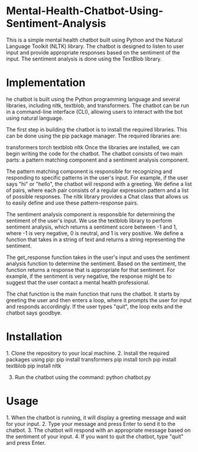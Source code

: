 # Mental-Health-Chatbot-Using-Sentiment-Analysis
This is a simple mental health chatbot built using Python and the Natural Language Toolkit (NLTK) library. The chatbot is designed to listen to user input and provide appropriate responses based on the sentiment of the input. The sentiment analysis is done using the TextBlob library.
<h1><b>Implementation</b></h1>
he chatbot is built using the Python programming language and several libraries, including nltk, textblob, and transformers. The chatbot can be run in a command-line interface (CLI), allowing users to interact with the bot using natural language.

The first step in building the chatbot is to install the required libraries. This can be done using the pip package manager. The required libraries are:

transformers
torch
textblob
nltk
Once the libraries are installed, we can begin writing the code for the chatbot. The chatbot consists of two main parts: a pattern matching component and a sentiment analysis component.

The pattern matching component is responsible for recognizing and responding to specific patterns in the user's input. For example, if the user says "hi" or "hello", the chatbot will respond with a greeting. We define a list of pairs, where each pair consists of a regular expression pattern and a list of possible responses. The nltk library provides a Chat class that allows us to easily define and use these pattern-response pairs.

The sentiment analysis component is responsible for determining the sentiment of the user's input. We use the textblob library to perform sentiment analysis, which returns a sentiment score between -1 and 1, where -1 is very negative, 0 is neutral, and 1 is very positive. We define a function that takes in a string of text and returns a string representing the sentiment.

The get_response function takes in the user's input and uses the sentiment analysis function to determine the sentiment. Based on the sentiment, the function returns a response that is appropriate for that sentiment. For example, if the sentiment is very negative, the response might be to suggest that the user contact a mental health professional.

The chat function is the main function that runs the chatbot. It starts by greeting the user and then enters a loop, where it prompts the user for input and responds accordingly. If the user types "quit", the loop exits and the chatbot says goodbye.

<h1><b>Installation</b></h1>
1. Clone the repository to your local machine.
2. Install the required packages using pip:
pip install transformers
pip install torch
pip install textblob
pip install nltk

3. Run the chatbot using the command:
python chatbot.py

<h1><b>Usage</b></h1>
1. When the chatbot is running, it will display a greeting message and wait for your input.
2. Type your message and press Enter to send it to the chatbot.
3. The chatbot will respond with an appropriate message based on the sentiment of your input.
4. If you want to quit the chatbot, type "quit" and press Enter.

